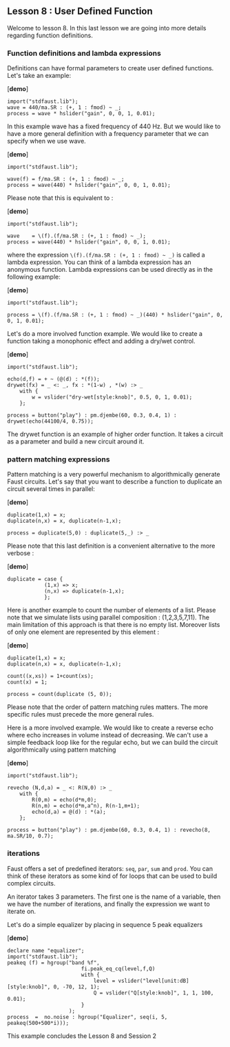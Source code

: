 
## Lesson 8 : User Defined Function

Welcome to lesson 8. In this last lesson we are going into more details regarding function definitions.


### Function definitions and lambda expressions

Definitions can have formal parameters to create user defined functions.
Let's take an example:

[**demo**]

    import("stdfaust.lib");
    wave = 440/ma.SR : (+, 1 : fmod) ~ _;
    process = wave * hslider("gain", 0, 0, 1, 0.01);

In this example wave has a fixed frequency of 440 Hz. But we would like to have a more general definition with a frequency parameter that we can specify when we use wave.

[**demo**]

    import("stdfaust.lib");

    wave(f) = f/ma.SR : (+, 1 : fmod) ~ _;
    process = wave(440) * hslider("gain", 0, 0, 1, 0.01);

Please note that this is equivalent to :

[**demo**]

    import("stdfaust.lib");

    wave    = \(f).(f/ma.SR : (+, 1 : fmod) ~ _);
    process = wave(440) * hslider("gain", 0, 0, 1, 0.01);

where the expression `\(f).(f/ma.SR : (+, 1 : fmod) ~ _)` is called a lambda expression. You can think of a lambda expression has an anonymous function. Lambda expressions can be used directly as in the following example:

[**demo**]

    import("stdfaust.lib");

    process = \(f).(f/ma.SR : (+, 1 : fmod) ~ _)(440) * hslider("gain", 0, 0, 1, 0.01);

Let's do a more involved function example. We would like to create a function taking a monophonic effect and adding a dry/wet control.

[**demo**]

    import("stdfaust.lib");

    echo(d,f) = + ~ (@(d) : *(f));
    drywet(fx) = _ <: _, fx : *(1-w) , *(w) :> _
        with {
            w = vslider("dry-wet[style:knob]", 0.5, 0, 1, 0.01);
        };

    process = button("play") : pm.djembe(60, 0.3, 0.4, 1) : drywet(echo(44100/4, 0.75));

The drywet function is an example of higher order function. It takes a circuit as a parameter and build a new circuit around it.

### pattern matching expressions

Pattern matching is a very powerful mechanism to algorithmically generate Faust circuits.
Let's say that you want to describe a function to duplicate an circuit several times in parallel:

[**demo**]

    duplicate(1,x) = x;
    duplicate(n,x) = x, duplicate(n-1,x);

    process = duplicate(5,0) : duplicate(5,_) :> _


Please note that this last definition is a convenient alternative to the more verbose :

[**demo**]

    duplicate = case {
                (1,x) => x;
                (n,x) => duplicate(n-1,x);
                };

Here is another example to count the number of elements of a list. Please note that we simulate lists using parallel composition : (1,2,3,5,7,11). The main limitation of this approach is that there is no empty list. Moreover lists of only one element are represented by this element :

[**demo**]

    duplicate(1,x) = x;
    duplicate(n,x) = x, duplicate(n-1,x);

    count((x,xs)) = 1+count(xs);
    count(x) = 1;

    process = count(duplicate (5, 0));


Please note that the order of pattern matching rules matters. The more specific rules must precede the more general rules.

Here is a more involved example. We would like to create a reverse echo where echo increases in volume instead of decreasing. We can't use a simple feedback loop like for the regular echo, but we can build the circuit algorithmically using pattern matching

[**demo**]

    import("stdfaust.lib");

    revecho (N,d,a) = _ <: R(N,0) :> _
        with {
            R(0,m) = echo(d*m,0);
            R(n,m) = echo(d*m,a^n), R(n-1,m+1);
            echo(d,a) = @(d) : *(a);
        };

    process = button("play") : pm.djembe(60, 0.3, 0.4, 1) : revecho(8, ma.SR/10, 0.7);

### iterations

Faust offers a set of predefined iterators: `seq`, `par`, `sum` and `prod`. You can think of these iterators as some kind of for loops that can be used to build complex circuits.

An iterator takes 3 parameters. The first one is the name of a variable, then we have the number of iterations, and finally the expression we want to iterate on.

Let's do a simple equalizer by placing in sequence 5 peak equalizers

[**demo**]

    declare name "equalizer";
    import("stdfaust.lib");
    peakeq (f) = hgroup("band %f",
                            fi.peak_eq_cq(level,f,Q)
                            with {
                                level = vslider("level[unit:dB][style:knob]", 0, -70, 12, 1);
                                Q = vslider("Q[style:knob]", 1, 1, 100, 0.01);
                            }
                        );
    process  =	no.noise : hgroup("Equalizer", seq(i, 5, peakeq(500+500*i)));


This example concludes the Lesson 8 and Session 2




